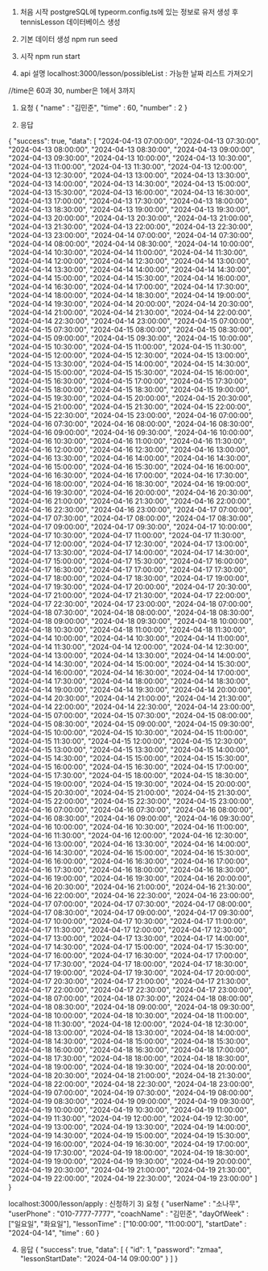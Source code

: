 1. 처음 시작
postgreSQL에 typeorm.config.ts에 있는 정보로 유저 생성 후 tennisLesson 데이터베이스 생성

2. 기본 데이터 생성
npm run seed

3. 시작
npm run start

4. api 설명
localhost:3000/lesson/possibleList : 가능한 날짜 리스트 가져오기

//time은 60과 30, number은 1에서 3까지
1) 요청
{
  "name" : "김민준",
  "time" : 60, 
  "number" : 2
}

2) 응답

{
    "success": true,
    "data": [
        "2024-04-13 07:00:00",
        "2024-04-13 07:30:00",
        "2024-04-13 08:00:00",
        "2024-04-13 08:30:00",
        "2024-04-13 09:00:00",
        "2024-04-13 09:30:00",
        "2024-04-13 10:00:00",
        "2024-04-13 10:30:00",
        "2024-04-13 11:00:00",
        "2024-04-13 11:30:00",
        "2024-04-13 12:00:00",
        "2024-04-13 12:30:00",
        "2024-04-13 13:00:00",
        "2024-04-13 13:30:00",
        "2024-04-13 14:00:00",
        "2024-04-13 14:30:00",
        "2024-04-13 15:00:00",
        "2024-04-13 15:30:00",
        "2024-04-13 16:00:00",
        "2024-04-13 16:30:00",
        "2024-04-13 17:00:00",
        "2024-04-13 17:30:00",
        "2024-04-13 18:00:00",
        "2024-04-13 18:30:00",
        "2024-04-13 19:00:00",
        "2024-04-13 19:30:00",
        "2024-04-13 20:00:00",
        "2024-04-13 20:30:00",
        "2024-04-13 21:00:00",
        "2024-04-13 21:30:00",
        "2024-04-13 22:00:00",
        "2024-04-13 22:30:00",
        "2024-04-13 23:00:00",
        "2024-04-14 07:00:00",
        "2024-04-14 07:30:00",
        "2024-04-14 08:00:00",
        "2024-04-14 08:30:00",
        "2024-04-14 10:00:00",
        "2024-04-14 10:30:00",
        "2024-04-14 11:00:00",
        "2024-04-14 11:30:00",
        "2024-04-14 12:00:00",
        "2024-04-14 12:30:00",
        "2024-04-14 13:00:00",
        "2024-04-14 13:30:00",
        "2024-04-14 14:00:00",
        "2024-04-14 14:30:00",
        "2024-04-14 15:00:00",
        "2024-04-14 15:30:00",
        "2024-04-14 16:00:00",
        "2024-04-14 16:30:00",
        "2024-04-14 17:00:00",
        "2024-04-14 17:30:00",
        "2024-04-14 18:00:00",
        "2024-04-14 18:30:00",
        "2024-04-14 19:00:00",
        "2024-04-14 19:30:00",
        "2024-04-14 20:00:00",
        "2024-04-14 20:30:00",
        "2024-04-14 21:00:00",
        "2024-04-14 21:30:00",
        "2024-04-14 22:00:00",
        "2024-04-14 22:30:00",
        "2024-04-14 23:00:00",
        "2024-04-15 07:00:00",
        "2024-04-15 07:30:00",
        "2024-04-15 08:00:00",
        "2024-04-15 08:30:00",
        "2024-04-15 09:00:00",
        "2024-04-15 09:30:00",
        "2024-04-15 10:00:00",
        "2024-04-15 10:30:00",
        "2024-04-15 11:00:00",
        "2024-04-15 11:30:00",
        "2024-04-15 12:00:00",
        "2024-04-15 12:30:00",
        "2024-04-15 13:00:00",
        "2024-04-15 13:30:00",
        "2024-04-15 14:00:00",
        "2024-04-15 14:30:00",
        "2024-04-15 15:00:00",
        "2024-04-15 15:30:00",
        "2024-04-15 16:00:00",
        "2024-04-15 16:30:00",
        "2024-04-15 17:00:00",
        "2024-04-15 17:30:00",
        "2024-04-15 18:00:00",
        "2024-04-15 18:30:00",
        "2024-04-15 19:00:00",
        "2024-04-15 19:30:00",
        "2024-04-15 20:00:00",
        "2024-04-15 20:30:00",
        "2024-04-15 21:00:00",
        "2024-04-15 21:30:00",
        "2024-04-15 22:00:00",
        "2024-04-15 22:30:00",
        "2024-04-15 23:00:00",
        "2024-04-16 07:00:00",
        "2024-04-16 07:30:00",
        "2024-04-16 08:00:00",
        "2024-04-16 08:30:00",
        "2024-04-16 09:00:00",
        "2024-04-16 09:30:00",
        "2024-04-16 10:00:00",
        "2024-04-16 10:30:00",
        "2024-04-16 11:00:00",
        "2024-04-16 11:30:00",
        "2024-04-16 12:00:00",
        "2024-04-16 12:30:00",
        "2024-04-16 13:00:00",
        "2024-04-16 13:30:00",
        "2024-04-16 14:00:00",
        "2024-04-16 14:30:00",
        "2024-04-16 15:00:00",
        "2024-04-16 15:30:00",
        "2024-04-16 16:00:00",
        "2024-04-16 16:30:00",
        "2024-04-16 17:00:00",
        "2024-04-16 17:30:00",
        "2024-04-16 18:00:00",
        "2024-04-16 18:30:00",
        "2024-04-16 19:00:00",
        "2024-04-16 19:30:00",
        "2024-04-16 20:00:00",
        "2024-04-16 20:30:00",
        "2024-04-16 21:00:00",
        "2024-04-16 21:30:00",
        "2024-04-16 22:00:00",
        "2024-04-16 22:30:00",
        "2024-04-16 23:00:00",
        "2024-04-17 07:00:00",
        "2024-04-17 07:30:00",
        "2024-04-17 08:00:00",
        "2024-04-17 08:30:00",
        "2024-04-17 09:00:00",
        "2024-04-17 09:30:00",
        "2024-04-17 10:00:00",
        "2024-04-17 10:30:00",
        "2024-04-17 11:00:00",
        "2024-04-17 11:30:00",
        "2024-04-17 12:00:00",
        "2024-04-17 12:30:00",
        "2024-04-17 13:00:00",
        "2024-04-17 13:30:00",
        "2024-04-17 14:00:00",
        "2024-04-17 14:30:00",
        "2024-04-17 15:00:00",
        "2024-04-17 15:30:00",
        "2024-04-17 16:00:00",
        "2024-04-17 16:30:00",
        "2024-04-17 17:00:00",
        "2024-04-17 17:30:00",
        "2024-04-17 18:00:00",
        "2024-04-17 18:30:00",
        "2024-04-17 19:00:00",
        "2024-04-17 19:30:00",
        "2024-04-17 20:00:00",
        "2024-04-17 20:30:00",
        "2024-04-17 21:00:00",
        "2024-04-17 21:30:00",
        "2024-04-17 22:00:00",
        "2024-04-17 22:30:00",
        "2024-04-17 23:00:00",
        "2024-04-18 07:00:00",
        "2024-04-18 07:30:00",
        "2024-04-18 08:00:00",
        "2024-04-18 08:30:00",
        "2024-04-18 09:00:00",
        "2024-04-18 09:30:00",
        "2024-04-18 10:00:00",
        "2024-04-18 10:30:00",
        "2024-04-18 11:00:00",
        "2024-04-18 11:30:00",
        "2024-04-14 10:00:00",
        "2024-04-14 10:30:00",
        "2024-04-14 11:00:00",
        "2024-04-14 11:30:00",
        "2024-04-14 12:00:00",
        "2024-04-14 12:30:00",
        "2024-04-14 13:00:00",
        "2024-04-14 13:30:00",
        "2024-04-14 14:00:00",
        "2024-04-14 14:30:00",
        "2024-04-14 15:00:00",
        "2024-04-14 15:30:00",
        "2024-04-14 16:00:00",
        "2024-04-14 16:30:00",
        "2024-04-14 17:00:00",
        "2024-04-14 17:30:00",
        "2024-04-14 18:00:00",
        "2024-04-14 18:30:00",
        "2024-04-14 19:00:00",
        "2024-04-14 19:30:00",
        "2024-04-14 20:00:00",
        "2024-04-14 20:30:00",
        "2024-04-14 21:00:00",
        "2024-04-14 21:30:00",
        "2024-04-14 22:00:00",
        "2024-04-14 22:30:00",
        "2024-04-14 23:00:00",
        "2024-04-15 07:00:00",
        "2024-04-15 07:30:00",
        "2024-04-15 08:00:00",
        "2024-04-15 08:30:00",
        "2024-04-15 09:00:00",
        "2024-04-15 09:30:00",
        "2024-04-15 10:00:00",
        "2024-04-15 10:30:00",
        "2024-04-15 11:00:00",
        "2024-04-15 11:30:00",
        "2024-04-15 12:00:00",
        "2024-04-15 12:30:00",
        "2024-04-15 13:00:00",
        "2024-04-15 13:30:00",
        "2024-04-15 14:00:00",
        "2024-04-15 14:30:00",
        "2024-04-15 15:00:00",
        "2024-04-15 15:30:00",
        "2024-04-15 16:00:00",
        "2024-04-15 16:30:00",
        "2024-04-15 17:00:00",
        "2024-04-15 17:30:00",
        "2024-04-15 18:00:00",
        "2024-04-15 18:30:00",
        "2024-04-15 19:00:00",
        "2024-04-15 19:30:00",
        "2024-04-15 20:00:00",
        "2024-04-15 20:30:00",
        "2024-04-15 21:00:00",
        "2024-04-15 21:30:00",
        "2024-04-15 22:00:00",
        "2024-04-15 22:30:00",
        "2024-04-15 23:00:00",
        "2024-04-16 07:00:00",
        "2024-04-16 07:30:00",
        "2024-04-16 08:00:00",
        "2024-04-16 08:30:00",
        "2024-04-16 09:00:00",
        "2024-04-16 09:30:00",
        "2024-04-16 10:00:00",
        "2024-04-16 10:30:00",
        "2024-04-16 11:00:00",
        "2024-04-16 11:30:00",
        "2024-04-16 12:00:00",
        "2024-04-16 12:30:00",
        "2024-04-16 13:00:00",
        "2024-04-16 13:30:00",
        "2024-04-16 14:00:00",
        "2024-04-16 14:30:00",
        "2024-04-16 15:00:00",
        "2024-04-16 15:30:00",
        "2024-04-16 16:00:00",
        "2024-04-16 16:30:00",
        "2024-04-16 17:00:00",
        "2024-04-16 17:30:00",
        "2024-04-16 18:00:00",
        "2024-04-16 18:30:00",
        "2024-04-16 19:00:00",
        "2024-04-16 19:30:00",
        "2024-04-16 20:00:00",
        "2024-04-16 20:30:00",
        "2024-04-16 21:00:00",
        "2024-04-16 21:30:00",
        "2024-04-16 22:00:00",
        "2024-04-16 22:30:00",
        "2024-04-16 23:00:00",
        "2024-04-17 07:00:00",
        "2024-04-17 07:30:00",
        "2024-04-17 08:00:00",
        "2024-04-17 08:30:00",
        "2024-04-17 09:00:00",
        "2024-04-17 09:30:00",
        "2024-04-17 10:00:00",
        "2024-04-17 10:30:00",
        "2024-04-17 11:00:00",
        "2024-04-17 11:30:00",
        "2024-04-17 12:00:00",
        "2024-04-17 12:30:00",
        "2024-04-17 13:00:00",
        "2024-04-17 13:30:00",
        "2024-04-17 14:00:00",
        "2024-04-17 14:30:00",
        "2024-04-17 15:00:00",
        "2024-04-17 15:30:00",
        "2024-04-17 16:00:00",
        "2024-04-17 16:30:00",
        "2024-04-17 17:00:00",
        "2024-04-17 17:30:00",
        "2024-04-17 18:00:00",
        "2024-04-17 18:30:00",
        "2024-04-17 19:00:00",
        "2024-04-17 19:30:00",
        "2024-04-17 20:00:00",
        "2024-04-17 20:30:00",
        "2024-04-17 21:00:00",
        "2024-04-17 21:30:00",
        "2024-04-17 22:00:00",
        "2024-04-17 22:30:00",
        "2024-04-17 23:00:00",
        "2024-04-18 07:00:00",
        "2024-04-18 07:30:00",
        "2024-04-18 08:00:00",
        "2024-04-18 08:30:00",
        "2024-04-18 09:00:00",
        "2024-04-18 09:30:00",
        "2024-04-18 10:00:00",
        "2024-04-18 10:30:00",
        "2024-04-18 11:00:00",
        "2024-04-18 11:30:00",
        "2024-04-18 12:00:00",
        "2024-04-18 12:30:00",
        "2024-04-18 13:00:00",
        "2024-04-18 13:30:00",
        "2024-04-18 14:00:00",
        "2024-04-18 14:30:00",
        "2024-04-18 15:00:00",
        "2024-04-18 15:30:00",
        "2024-04-18 16:00:00",
        "2024-04-18 16:30:00",
        "2024-04-18 17:00:00",
        "2024-04-18 17:30:00",
        "2024-04-18 18:00:00",
        "2024-04-18 18:30:00",
        "2024-04-18 19:00:00",
        "2024-04-18 19:30:00",
        "2024-04-18 20:00:00",
        "2024-04-18 20:30:00",
        "2024-04-18 21:00:00",
        "2024-04-18 21:30:00",
        "2024-04-18 22:00:00",
        "2024-04-18 22:30:00",
        "2024-04-18 23:00:00",
        "2024-04-19 07:00:00",
        "2024-04-19 07:30:00",
        "2024-04-19 08:00:00",
        "2024-04-19 08:30:00",
        "2024-04-19 09:00:00",
        "2024-04-19 09:30:00",
        "2024-04-19 10:00:00",
        "2024-04-19 10:30:00",
        "2024-04-19 11:00:00",
        "2024-04-19 11:30:00",
        "2024-04-19 12:00:00",
        "2024-04-19 12:30:00",
        "2024-04-19 13:00:00",
        "2024-04-19 13:30:00",
        "2024-04-19 14:00:00",
        "2024-04-19 14:30:00",
        "2024-04-19 15:00:00",
        "2024-04-19 15:30:00",
        "2024-04-19 16:00:00",
        "2024-04-19 16:30:00",
        "2024-04-19 17:00:00",
        "2024-04-19 17:30:00",
        "2024-04-19 18:00:00",
        "2024-04-19 18:30:00",
        "2024-04-19 19:00:00",
        "2024-04-19 19:30:00",
        "2024-04-19 20:00:00",
        "2024-04-19 20:30:00",
        "2024-04-19 21:00:00",
        "2024-04-19 21:30:00",
        "2024-04-19 22:00:00",
        "2024-04-19 22:30:00",
        "2024-04-19 23:00:00"
    ]
}


localhost:3000/lesson/apply : 신청하기
3) 요청
{
    "userName" : "소나무",
    "userPhone" : "010-7777-7777",
    "coachName" : "김민준",
    "dayOfWeek" : ["일요일", "화요일"],
    "lessonTime" : ["10:00:00", "11:00:00"],
    "startDate" : "2024-04-14",
    "time" : 60
}

4) 응답
{
    "success": true,
    "data": [
        {
            "id": 1,
            "password": "zmaa",
            "lessonStartDate": "2024-04-14 09:00:00"
        }
    ]
}




